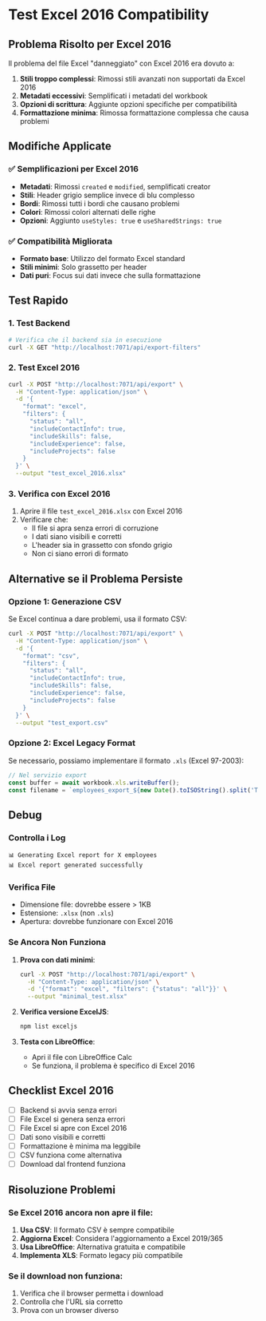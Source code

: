 # Test Excel 2016 Compatibility

## Problema Risolto per Excel 2016

Il problema del file Excel "danneggiato" con Excel 2016 era dovuto a:

1. **Stili troppo complessi**: Rimossi stili avanzati non supportati da Excel 2016
2. **Metadati eccessivi**: Semplificati i metadati del workbook
3. **Opzioni di scrittura**: Aggiunte opzioni specifiche per compatibilità
4. **Formattazione minima**: Rimossa formattazione complessa che causa problemi

## Modifiche Applicate

### ✅ **Semplificazioni per Excel 2016**
- **Metadati**: Rimossi `created` e `modified`, semplificati creator
- **Stili**: Header grigio semplice invece di blu complesso
- **Bordi**: Rimossi tutti i bordi che causano problemi
- **Colori**: Rimossi colori alternati delle righe
- **Opzioni**: Aggiunto `useStyles: true` e `useSharedStrings: true`

### ✅ **Compatibilità Migliorata**
- **Formato base**: Utilizzo del formato Excel standard
- **Stili minimi**: Solo grassetto per header
- **Dati puri**: Focus sui dati invece che sulla formattazione

## Test Rapido

### 1. Test Backend
```bash
# Verifica che il backend sia in esecuzione
curl -X GET "http://localhost:7071/api/export-filters"
```

### 2. Test Excel 2016
```bash
curl -X POST "http://localhost:7071/api/export" \
  -H "Content-Type: application/json" \
  -d '{
    "format": "excel",
    "filters": {
      "status": "all",
      "includeContactInfo": true,
      "includeSkills": false,
      "includeExperience": false,
      "includeProjects": false
    }
  }' \
  --output "test_excel_2016.xlsx"
```

### 3. Verifica con Excel 2016
1. Aprire il file `test_excel_2016.xlsx` con Excel 2016
2. Verificare che:
   - Il file si apra senza errori di corruzione
   - I dati siano visibili e corretti
   - L'header sia in grassetto con sfondo grigio
   - Non ci siano errori di formato

## Alternative se il Problema Persiste

### Opzione 1: Generazione CSV
Se Excel continua a dare problemi, usa il formato CSV:
```bash
curl -X POST "http://localhost:7071/api/export" \
  -H "Content-Type: application/json" \
  -d '{
    "format": "csv",
    "filters": {
      "status": "all",
      "includeContactInfo": true,
      "includeSkills": false,
      "includeExperience": false,
      "includeProjects": false
    }
  }' \
  --output "test_export.csv"
```

### Opzione 2: Excel Legacy Format
Se necessario, possiamo implementare il formato `.xls` (Excel 97-2003):
```typescript
// Nel servizio export
const buffer = await workbook.xls.writeBuffer();
const filename = `employees_export_${new Date().toISOString().split('T')[0]}.xls`;
```

## Debug

### Controlla i Log
```
📊 Generating Excel report for X employees
📊 Excel report generated successfully
```

### Verifica File
- Dimensione file: dovrebbe essere > 1KB
- Estensione: `.xlsx` (non `.xls`)
- Apertura: dovrebbe funzionare con Excel 2016

### Se Ancora Non Funziona
1. **Prova con dati minimi**:
   ```bash
   curl -X POST "http://localhost:7071/api/export" \
     -H "Content-Type: application/json" \
     -d '{"format": "excel", "filters": {"status": "all"}}' \
     --output "minimal_test.xlsx"
   ```

2. **Verifica versione ExcelJS**:
   ```bash
   npm list exceljs
   ```

3. **Testa con LibreOffice**:
   - Apri il file con LibreOffice Calc
   - Se funziona, il problema è specifico di Excel 2016

## Checklist Excel 2016

- [ ] Backend si avvia senza errori
- [ ] File Excel si genera senza errori
- [ ] File Excel si apre con Excel 2016
- [ ] Dati sono visibili e corretti
- [ ] Formattazione è minima ma leggibile
- [ ] CSV funziona come alternativa
- [ ] Download dal frontend funziona

## Risoluzione Problemi

### Se Excel 2016 ancora non apre il file:
1. **Usa CSV**: Il formato CSV è sempre compatibile
2. **Aggiorna Excel**: Considera l'aggiornamento a Excel 2019/365
3. **Usa LibreOffice**: Alternativa gratuita e compatibile
4. **Implementa XLS**: Formato legacy più compatibile

### Se il download non funziona:
1. Verifica che il browser permetta i download
2. Controlla che l'URL sia corretto
3. Prova con un browser diverso 